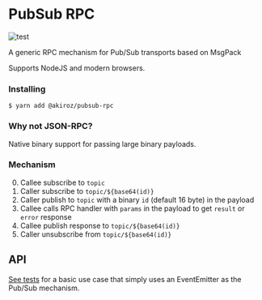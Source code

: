 # PubSub RPC

![test](https://github.com/akiroz/pubsub-rpc/workflows/test/badge.svg)

A generic RPC mechanism for Pub/Sub transports based on MsgPack

Supports NodeJS and modern browsers.

### Installing

```
$ yarn add @akiroz/pubsub-rpc
```

### Why not JSON-RPC?

Native binary support for passing large binary payloads.

### Mechanism

0. Callee subscribe to `topic`
1. Caller subscribe to `topic/${base64(id)}`
2. Caller publish to `topic` with a binary `id` (default 16 byte) in the payload
3. Callee calls RPC handler with `params` in the payload to get `result` or `error` response
4. Callee publish response to `topic/${base64(id)}`
5. Caller unsubscribe from `topic/${base64(id)}`

## API

[See tests](test/index.spec.ts) for a basic use case that simply uses an EventEmitter as the Pub/Sub mechanism.
